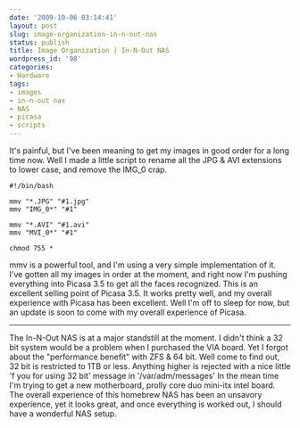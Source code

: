 ```yaml
---
date: '2009-10-06 03:14:41'
layout: post
slug: image-organization-in-n-out-nas
status: publish
title: Image Organization | In-N-Out NAS
wordpress_id: '98'
categories:
- Hardware
tags:
- images
- in-n-out nas
- NAS
- picasa
- scripts
---
```


It's painful, but I've been meaning to get my images in good order for a long time now. Well I made a little script to rename all the JPG & AVI extensions to lower case, and remove the IMG_0 crap.

    
    
    #!/bin/bash
    
    mmv "*.JPG" "#1.jpg"
    mmv "IMG_0*" "#1"
    
    mmv "*.AVI" "#1.avi"
    mmv "MVI_0*" "#1"
    
    chmod 755 *
    


mmv is a powerful tool, and I'm using a very simple implementation of it. I've gotten all my images in order at the moment, and right now I'm pushing everything into Picasa 3.5 to get all the faces recognized. This is an excellent selling point of Picasa 3.5. It works pretty well, and my overall experience with Picasa has been excellent. Well I'm off to sleep for now, but an update is soon to come with my overall experience of Picasa.

------
The In-N-Out NAS is at a major standstill at the moment. I didn't think a 32 bit system would be a problem when I purchased the VIA board. Yet I forgot about the "performance benefit" with ZFS & 64 bit. Well come to find out, 32 bit is restricted to 1TB or less. Anything higher is rejected with a nice little 'f you for using 32 bit' message in '/var/adm/messages' In the mean time I'm trying to get a new motherboard, prolly core duo mini-itx intel board. The overall experience of this homebrew NAS has been an unsavory experience, yet it looks great, and once everything is worked out, I should have a wonderful NAS setup.

